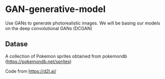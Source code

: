 # GAN-generative-model
Use GANs to generate photorealistic images. We will be basing our models on the deep convolutional GANs (DCGAN)

## Datase
A collection of Pokemon sprites obtained from pokemondb (https://pokemondb.net/sprites)






Code from https://d2l.ai/


